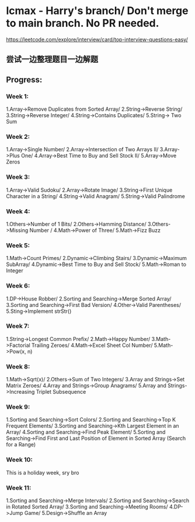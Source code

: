 # lcmax - Harry's branch/ Don't merge to main branch. No PR needed.

https://leetcode.com/explore/interview/card/top-interview-questions-easy/

## 尝试一边整理题目一边解题

## Progress:
### Week 1: 
1.Array->Remove Duplicates from Sorted Array/ 2.String->Reverse String/ 3.String->Reverse Integer/ 4.String->Contains Duplicates/ 5.String-> Two Sum
### Week 2:
1.Array->Single Number/ 2.Array->Intersection of Two Arrays II/ 3.Array->Plus One/ 4.Array->Best Time to Buy and Sell Stock II/ 5.Array->Move Zeros
### Week 3:
1.Array->Valid Sudoku/ 2.Array->Rotate Image/ 3.String->First Unique Character in a String/ 4.String->Valid Anagram/ 5.String->Valid Palindrome
### Week 4:
1.Others->Number of 1 Bits/ 2.Others->Hamming Distance/ 3.Others->Missing Number / 4.Math->Power of Three/ 5.Math->Fizz Buzz
### Week 5:
1.Math->Count Primes/ 2.Dynamic->Climbing Stairs/ 3.Dynamic->Maximum SubArray/ 4.Dynamic->Best Time to Buy and Sell Stock/ 5.Math->Roman to Integer
### Week 6:
1.DP->House Robber/ 2.Sorting and Searching->Merge Sorted Array/ 3.Sorting and Searching->First Bad Version/ 4.Other->Valid Parentheses/ 5.Sting->Implement strStr()
### Week 7:
1.String->Longest Common Prefix/ 2.Math->Happy Number/ 3.Math->Factorial Trailing Zeroes/ 4.Math->Excel Sheet Col Number/ 5.Math->Pow(x, n)
### Week 8:
1.Math->Sqrt(x)/ 2.Others->Sum of Two Integers/ 3.Array and Strings->Set Matrix Zeroes/ 4.Array and Strings->Group Anagrams/ 5.Array and Strings->Increasing Triplet Subsequence
### Week 9:
1.Sorting and Searching->Sort Colors/ 2.Sorting and Searching->Top K Frequent Elements/ 3.Sorting and Searching->Kth Largest Element in an Array/ 4.Sorting and Searching->Find Peak Element/ 5.Sorting and Searching->Find First and Last Position of Element in Sorted Array (Search for a Range)
### Week 10:
This is a holiday week, sry bro 
### Week 11:
1.Sorting and Searching->Merge Intervals/ 2.Sorting and Searching->Search in Rotated Sorted Array/ 3.Sorting and Searching->Meeting Rooms/ 4.DP->Jump Game/ 5.Design->Shuffle an Array